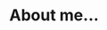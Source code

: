 # About me...

<!--
**vaishnavi-savant/vaishnavi-savant** is a ✨ _special_ ✨ repository because its `README.md` (this file) appears on your GitHub profile.

README.md
Hi , I'm Vaishnavi!
About Me🚀
🎓 I’m an Open-Source enthusiast & a junior pursuing my Bachelors in Computer Science & Engineering.
🌱 Learning more about and studying: Distributed Systems, Golang, Java, Open Source, CS Algorithms,web developer languages,python

👯 I love to collaborate on Open-Source projects.
💬 Ask me about books, best resources for learning Computer Science, research roadmap.
📚 Read my Reasearch and Reviews on networking at google.
📫 How to reach me: Linkedin.
😄 Pronouns: She/Her/Hers
⚡ Fun fact: I love to learn new things. Love code learn code and fun code!!!

